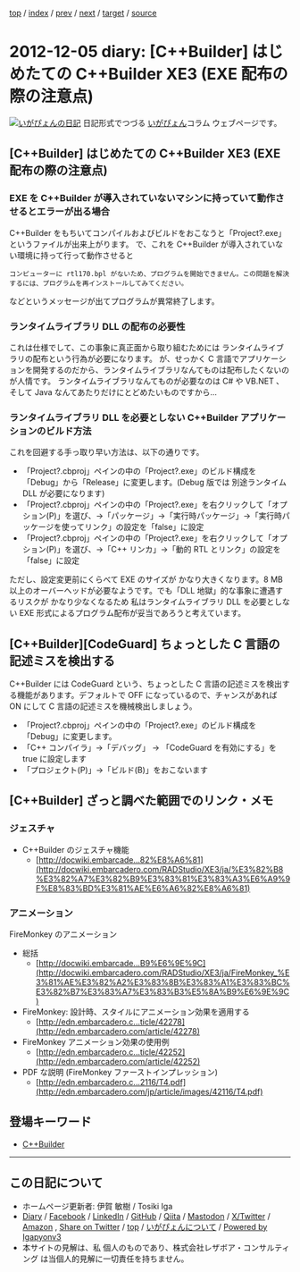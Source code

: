 [top](../index.html) 
 / [index](index.html) 
 / [prev](ig121204.html) 
 / [next](ig121206.html) 
 / [target](https://www.igapyon.jp/igapyon/diary/2012/ig121205.html) 
 / [source](https://github.com/igapyon/diary/blob/master/2012/ig121205.src.md) 

2012-12-05 diary: [C++Builder] はじめたての C++Builder XE3 (EXE 配布の際の注意点)
=====================================================================================================
[![いがぴょんの日記](https://www.igapyon.jp/igapyon/diary/images/iga202308_64.jpg "いがぴょん")](https://www.igapyon.jp/igapyon/diary/memo/memoigapyon.html) 日記形式でつづる [いがぴょん](https://www.igapyon.jp/igapyon/diary/memo/memoigapyon.html)コラム ウェブページです。

## [C++Builder] はじめたての C++Builder XE3 (EXE 配布の際の注意点)


### EXE を C++Builder が導入されていないマシンに持っていて動作させるとエラーが出る場合

C++Builder をもちいてコンパイルおよびビルドをおこなうと「Project?.exe」というファイルが出来上がります。
で、これを C++Builder が導入されていない環境に持って行って動作させると

```
コンピューターに rtl170.bpl がないため、プログラムを開始できません。この問題を解決するには、プログラムを再インストールしてみてください。
```

などというメッセージが出てプログラムが異常終了します。


### ランタイムライブラリ DLL の配布の必要性

これは仕様でして、この事象に真正面から取り組むためには ランタイムライブラリの配布という行為が必要になります。
が、せっかく C 言語でアプリケーションを開発するのだから、ランタイムライブラリなんてものは配布したくないのが人情です。
ランタイムライブラリなんてものが必要なのは C# や VB.NET 、そして Java なんてあたりだけにとどめたいものですから...


### ランタイムライブラリ DLL を必要としない C++Builder アプリケーションのビルド方法

これを回避する手っ取り早い方法は、以下の通りです。

* 「Project?.cbproj」ペインの中の「Project?.exe」のビルド構成を「Debug」から「Release」に変更します。(Debug 版では 別途ランタイム DLL が必要になります)
* 「Project?.cbproj」ペインの中の「Project?.exe」を右クリックして「オプション(P)」を選び、->「パッケージ」->「実行時パッケージ」->「実行時パッケージを使ってリンク」の設定を「false」に設定
* 「Project?.cbproj」ペインの中の「Project?.exe」を右クリックして「オプション(P)」を選び、->「C++ リンカ」->「動的 RTL とリンク」の設定を「false」に設定


ただし、設定変更前にくらべて EXE のサイズが かなり大きくなります。8 MB 以上のオーバーヘッドが必要なようです。でも「DLL 地獄」的な事象に遭遇するリスクが かなり少なくなるため 私はランタイムライブラリ DLL を必要としない EXE 形式によるプログラム配布が妥当であろうと考えています。


## [C++Builder][CodeGuard] ちょっとした C 言語の記述ミスを検出する

C++Builder には CodeGuard という、ちょっとした C 言語の記述ミスを検出する機能があります。デフォルトで OFF になっているので、チャンスがあれば ON にして C 言語の記述ミスを機械検出しましょう。


* 「Project?.cbproj」ペインの中の「Project?.exe」のビルド構成を「Debug」に変更します。
* 「C++ コンパイラ」->「デバッグ」 -> 「CodeGuard を有効にする」を true に設定します
* 「プロジェクト(P)」->「ビルド(B)」をおこないます



## [C++Builder] ざっと調べた範囲でのリンク・メモ


### ジェスチャ


* C++Builder のジェスチャ機能
  * [http://docwiki.embarcade...82%E8%A6%81](http://docwiki.embarcadero.com/RADStudio/XE3/ja/%E3%82%B8%E3%82%A7%E3%82%B9%E3%83%81%E3%83%A3%E6%A9%9F%E8%83%BD%E3%81%AE%E6%A6%82%E8%A6%81)


### アニメーション

FireMonkey のアニメーション

* 総括
  * [http://docwiki.embarcade...B9%E6%9E%9C](http://docwiki.embarcadero.com/RADStudio/XE3/ja/FireMonkey_%E3%81%AE%E3%82%A2%E3%83%8B%E3%83%A1%E3%83%BC%E3%82%B7%E3%83%A7%E3%83%B3%E5%8A%B9%E6%9E%9C)
* FireMonkey: 設計時、スタイルにアニメーション効果を適用する
  * [http://edn.embarcadero.c...ticle/42278](http://edn.embarcadero.com/article/42278)
* FireMonkey アニメーション効果の使用例
  * [http://edn.embarcadero.c...ticle/42252](http://edn.embarcadero.com/article/42252)
* PDF な説明 (FireMonkey ファーストインプレッション)
  * [http://edn.embarcadero.c...2116/T4.pdf](http://edn.embarcadero.com/jp/article/images/42116/T4.pdf)

## 登場キーワード

* [C++Builder](../keyword/cppbuilder.html)

----------------------------------------------------------------------------------------------------

## この日記について

* ホームページ更新者: 伊賀 敏樹 / Tosiki Iga
* [Diary](https://www.igapyon.jp/igapyon/diary/) / [Facebook](https://www.facebook.com/igapyon) / [LinkedIn](https://www.linkedin.com/in/toshikiiga) / [GitHub](https://github.com/igapyon) / [Qiita](https://qiita.com/igapyon) / [Mastodon](https://social.vivaldi.net/@igapyon) / [X/Twitter](https://twitter.com/ToshikiIga) / [Amazon](https://www.amazon.co.jp/%E4%BC%8A%E8%B3%80-%E6%95%8F%E6%A8%B9/e/B004LTQWCQ) ,
[Share on Twitter](https://twitter.com/intent/tweet?hashtags=igapyon%2Cdiary%2C%E3%81%84%E3%81%8C%E3%81%B4%E3%82%87%E3%82%93%2CC%2B%2BBuilder&text=%5BC%2B%2BBuilder%5D+%E3%81%AF%E3%81%98%E3%82%81%E3%81%9F%E3%81%A6%E3%81%AE+C%2B%2BBuilder+XE3+%28EXE+%E9%85%8D%E5%B8%83%E3%81%AE%E9%9A%9B%E3%81%AE%E6%B3%A8%E6%84%8F%E7%82%B9%29&url=https%3A%2F%2Fwww.igapyon.jp%2Figapyon%2Fdiary%2F2012%2Fig121205.html) / [top](../index.html) / [いがぴょんについて](https://www.igapyon.jp/igapyon/diary/memo/memoigapyon.html) / [Powered by Igapyonv3](https://github.com/igapyon/igapyonv3)
* 本サイトの見解は、私 個人のものであり、株式会社レザボア・コンサルティング は当個人的見解に一切責任を持ちません。 
